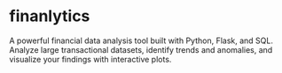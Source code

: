 # finanlytics
A powerful financial data analysis tool built with Python, Flask, and SQL. Analyze large transactional datasets, identify trends and anomalies, and visualize your findings with interactive plots. 
